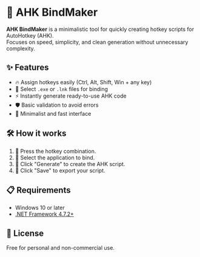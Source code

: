 # 🚀 AHK BindMaker

**AHK BindMaker** is a minimalistic tool for quickly creating hotkey scripts for AutoHotkey (AHK).  
Focuses on speed, simplicity, and clean generation without unnecessary complexity.

## ✨ Features
- 🔥 Assign hotkeys easily (Ctrl, Alt, Shift, Win + any key)
- 📂 Select `.exe` or `.lnk` files for binding
- ⚡ Instantly generate ready-to-use AHK code
- 🛡️ Basic validation to avoid errors
- 🧹 Minimalist and fast interface

## 🛠️ How it works
1. 🎯 Press the hotkey combination.
2. 📁 Select the application to bind.
3. 📝 Click "Generate" to create the AHK script.
4. 💾 Click "Save" to export your script.

## 📋 Requirements
- Windows 10 or later
- [.NET Framework 4.7.2+](https://dotnet.microsoft.com/en-us/download/dotnet-framework)

## 📄 License
Free for personal and non-commercial use.
